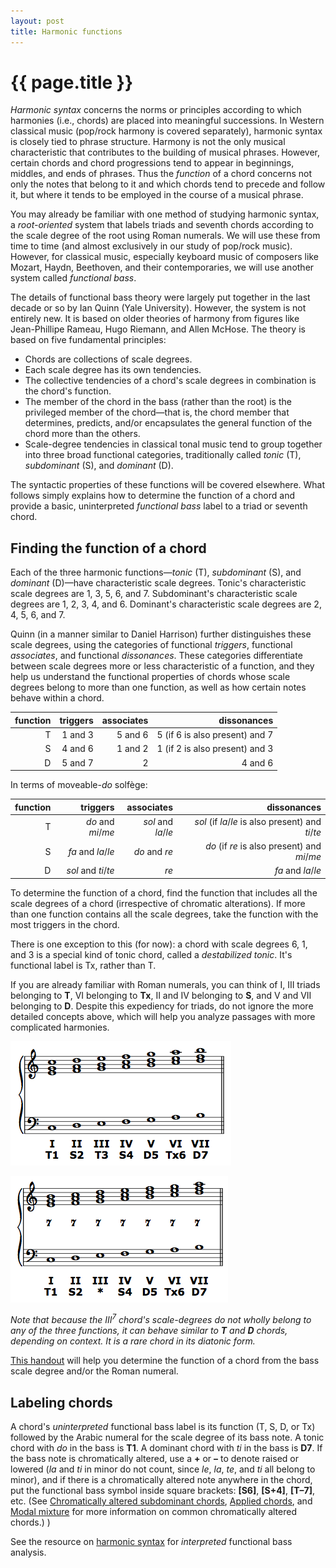 ```yaml
---
layout: post
title: Harmonic functions
---
```


{{ page.title }}
================

*Harmonic syntax* concerns the norms or principles according to which harmonies (i.e., chords) are placed into meaningful successions. In Western classical music (pop/rock harmony is covered separately), harmonic syntax is closely tied to phrase structure. Harmony is not the only musical characteristic that contributes to the building of musical phrases. However, certain chords and chord progressions tend to appear in beginnings, middles, and ends of phrases. Thus the *function* of a chord concerns not only the notes that belong to it and which chords tend to precede and follow it, but where it tends to be employed in the course of a musical phrase.

You may already be familiar with one method of studying harmonic syntax, a *root-oriented* system that labels triads and seventh chords according to the scale degree of the root using Roman numerals. We will use these from time to time (and almost exclusively in our study of pop/rock music). However, for classical music, especially keyboard music of composers like Mozart, Haydn, Beethoven, and their contemporaries, we will use another system called *functional bass*.

The details of functional bass theory were largely put together in the last decade or so by Ian Quinn (Yale University). However, the system is not entirely new. It is based on older theories of harmony from figures like Jean-Phillipe Rameau, Hugo Riemann, and Allen McHose. The theory is based on five fundamental principles:

- Chords are collections of scale degrees.  
- Each scale degree has its own tendencies.  
- The collective tendencies of a chord's scale degrees in combination is the chord's function.
- The member of the chord in the bass (rather than the root) is the privileged member of the chord—that is, the chord member that determines, predicts, and/or encapsulates the general function of the chord more than the others.  
- Scale-degree tendencies in classical tonal music tend to group together into three broad functional categories, traditionally called *tonic* (T), *subdominant* (S), and *dominant* (D).

The syntactic properties of these functions will be covered elsewhere. What follows simply explains how to determine the function of a chord and provide a basic, uninterpreted *functional bass* label to a triad or seventh chord.

## Finding the function of a chord ##

Each of the three harmonic functions—*tonic* (T), *subdominant* (S), and *dominant* (D)—have characteristic scale degrees. Tonic's characteristic scale degrees are 1, 3, 5, 6, and 7. Subdominant's characteristic scale degrees are 1, 2, 3, 4, and 6. Dominant's characteristic scale degrees are 2, 4, 5, 6, and 7.

Quinn (in a manner similar to Daniel Harrison) further distinguishes these scale degrees, using the categories of functional *triggers*, functional *associates*, and functional *dissonances*. These categories differentiate between scale degrees more or less characteristic of a function, and they help us understand the functional properties of chords whose scale degrees belong to more than one function, as well as how certain notes behave within a chord.

| function 	| triggers 	| associates 	| dissonances 	|
| -------: 	| -------: 	| ---------: 	| ----------: 	|
| T	| 1 and 3	| 5 and 6	| 5 (if 6 is also present) and 7
| S	| 4 and 6	| 1 and 2	| 1 (if 2 is also present) and 3
| D	| 5 and 7	| 2	| 4 and 6

In terms of moveable-*do* solfège:

| function 	| triggers 	| associates 	| dissonances 	|
| -------: 	| -------: 	| ---------: 	| ----------: 	|
| T	| *do* and *mi*/*me*	| *sol* and *la*/*le*	| *sol* (if *la*/*le* is also present) and *ti*/*te*
| S	| *fa* and *la*/*le*	| *do* and *re*	| *do* (if *re* is also present) and *mi*/*me*
| D	| *sol* and *ti*/*te*	| *re*	| *fa* and *la*/*le*

To determine the function of a chord, find the function that includes all the scale degrees of a chord (irrespective of chromatic alterations). If more than one function contains all the scale degrees, take the function with the most triggers in the chord.

There is one exception to this (for now): a chord with scale degrees 6, 1, and 3 is a special kind of tonic chord, called a *destabilized tonic*. It's functional label is Tx, rather than T.

If you are already familiar with Roman numerals, you can think of I, III triads belonging to **T**, VI belonging to **Tx**, II and IV belonging to **S**, and V and VII belonging to **D**. Despite this expediency for triads, do not ignore the more detailed concepts above, which will help you analyze passages with more complicated harmonies.

[![](Graphics/triadFunctionsSmall.png)](Graphics/triadFunctions.png)

[![](Graphics/seventhChordFunctionsSmall.png)](Graphics/seventhChordFunctions.png)

*Note that because the III<sup>7</sup> chord's scale-degrees do not wholly belong to any of the three functions, it can behave similar to **T** and **D** chords, depending on context. It is a rare chord in its diatonic form.*

[This handout](Graphics/Handouts/HarmoniesByBassScaleDegree.pdf) will help you determine the function of a chord from the bass scale degree and/or the Roman numeral.


## Labeling chords ##

A chord's *uninterpreted* functional bass label is its function (T, S, D, or Tx) followed by the Arabic numeral for the scale degree of its bass note. A tonic chord with *do* in the bass is **T1**. A dominant chord with *ti* in the bass is **D7**. If the bass note is chromatically altered, use a **+** or **–** to denote raised or lowered (*la* and *ti* in minor do not count, since *le*, *la*, *te*, and *ti* all belong to minor), and if there is a chromatically altered note anywhere in the chord, put the functional bass symbol inside square brackets: **[S6]**, **[S+4]**, **[T–7]**, etc. (See [Chromatically altered subdominant chords](alteredSubdominants.html), [Applied chords](appliedChords.html), and [Modal mixture](modalMixture.html) for more information on common chromatically altered chords.)
)

See the resource on [harmonic syntax](harmonicSyntax.html) for *interpreted* functional bass analysis.

